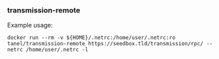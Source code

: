 ### transmission-remote

Example usage:

	docker run --rm -v ${HOME}/.netrc:/home/user/.netrc:ro tanel/transmission-remote https://seedbox.tld/transmission/rpc/ --netrc /home/user/.netrc -l
